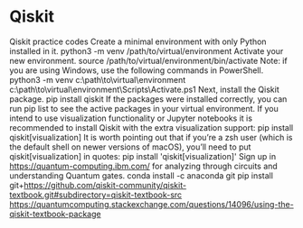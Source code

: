 # Qiskit
Qiskit practice codes
Create a minimal environment with only Python installed in it.
python3 -m venv /path/to/virtual/environment
Activate your new environment.
source /path/to/virtual/environment/bin/activate
Note: if you are using Windows, use the following commands in PowerShell.
python3 -m venv c:\path\to\virtual\environment
c:\path\to\virtual\environment\Scripts\Activate.ps1
Next, install the Qiskit package.
pip install qiskit
If the packages were installed correctly, you can run pip list to see the active packages in your virtual environment.
If you intend to use visualization functionality or Jupyter notebooks it is recommended to install Qiskit with the extra visualization support:
pip install qiskit[visualization]
It is worth pointing out that if you’re a zsh user (which is the default shell on newer versions of macOS), you’ll need to put qiskit[visualization] in quotes:
pip install 'qiskit[visualization]'
Sign up in https://quantum-computing.ibm.com/ for analyzing through circuits and understanding Quantum gates. 
conda install -c anaconda git
pip install git+https://github.com/qiskit-community/qiskit-textbook.git#subdirectory=qiskit-textbook-src
https://quantumcomputing.stackexchange.com/questions/14096/using-the-qiskit-textbook-package
